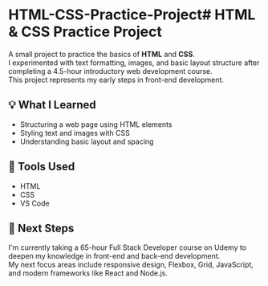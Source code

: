 # HTML-CSS-Practice-Project# HTML & CSS Practice Project

A small project to practice the basics of **HTML** and **CSS**.  
I experimented with text formatting, images, and basic layout structure after completing a 4.5-hour introductory web development course.  
This project represents my early steps in front-end development.

## 💡 What I Learned
- Structuring a web page using HTML elements  
- Styling text and images with CSS  
- Understanding basic layout and spacing  

## 🧠 Tools Used
- HTML
- CSS 
- VS Code  

## 🚀 Next Steps
I'm currently taking a 65-hour Full Stack Developer course on Udemy to deepen my knowledge in front-end and back-end development.  
My next focus areas include responsive design, Flexbox, Grid, JavaScript, and modern frameworks like React and Node.js.

